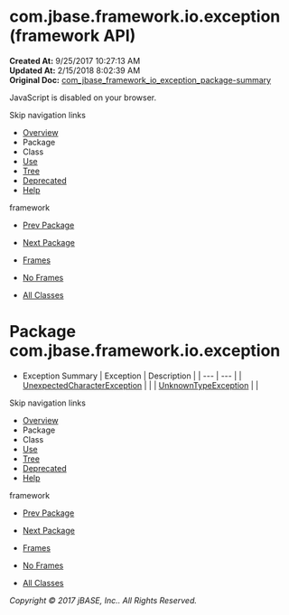 # com.jbase.framework.io.exception (framework   API)

**Created At:** 9/25/2017 10:27:13 AM  
**Updated At:** 2/15/2018 8:02:39 AM  
**Original Doc:** [com_jbase_framework_io_exception_package-summary](https://docs.jbase.com/39224-exception/com_jbase_framework_io_exception_package-summary)  

<!--<br>    try {<br>        if (location.href.indexOf('is-external=true') == -1) {<br>            parent.document.title="com.jbase.framework.io.exception (framework   API)";<br>        }<br>    }<br>    catch(err) {<br>    }<br>//-->
JavaScript is disabled on your browser.

Skip navigation links

- [Overview](../../../../../overview-summary.html)
- Package
- Class
- [Use](./../uses-of-package-com.jbase.framework.io.exception-%28framework---api%29)
- [Tree](./../com.jbase.framework.io.exception-class-hierarchy-%28framework---api%29)
- [Deprecated](../../../../../deprecated-list.html)
- [Help](../../../../../help-doc.html)


framework <br>

- [Prev Package](./../../charset/com.jbase.framework.io.charset-%28framework---api%29)
- [Next Package](./../../inflow/com.jbase.framework.io.inflow-%28framework---api%29)


- [Frames](./.)
- [No Frames](./.)


- [All Classes](../../../../../allclasses-noframe.html)


<!--<br>  allClassesLink = document.getElementById("allclasses\_navbar\_top");<br>  if(window==top) {<br>    allClassesLink.style.display = "block";<br>  }<br>  else {<br>    allClassesLink.style.display = "none";<br>  }<br>  //-->

# Package com.jbase.framework.io.exception

- Exception Summary | Exception | Description |
| --- | --- |
| [UnexpectedCharacterException](./../unexpectedcharacterexception-%28framework---api%29 "class in com.jbase.framework.io.exception") |   |
| [UnknownTypeException](./../unknowntypeexception-%28framework---api%29 "class in com.jbase.framework.io.exception") |   |

Skip navigation links

- [Overview](../../../../../overview-summary.html)
- Package
- Class
- [Use](./../uses-of-package-com.jbase.framework.io.exception-%28framework---api%29)
- [Tree](./../com.jbase.framework.io.exception-class-hierarchy-%28framework---api%29)
- [Deprecated](../../../../../deprecated-list.html)
- [Help](../../../../../help-doc.html)


framework <br>

- [Prev Package](./../../charset/com.jbase.framework.io.charset-%28framework---api%29)
- [Next Package](./../../inflow/com.jbase.framework.io.inflow-%28framework---api%29)


- [Frames](./.)
- [No Frames](./.)


- [All Classes](../../../../../allclasses-noframe.html)


<!--<br>  allClassesLink = document.getElementById("allclasses\_navbar\_bottom");<br>  if(window==top) {<br>    allClassesLink.style.display = "block";<br>  }<br>  else {<br>    allClassesLink.style.display = "none";<br>  }<br>  //-->

*Copyright © 2017 jBASE, Inc.. All Rights Reserved.*
